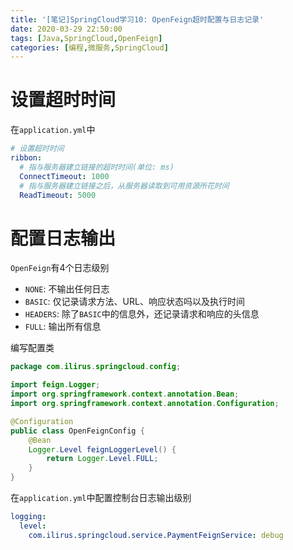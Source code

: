```yaml
---
title: '[笔记]SpringCloud学习10: OpenFeign超时配置与日志记录'
date: 2020-03-29 22:50:00
tags: [Java,SpringCloud,OpenFeign]
categories: [编程,微服务,SpringCloud]
---
```


# 设置超时时间
在`application.yml`中
```yml
# 设置超时时间
ribbon:
  # 指与服务器建立链接的超时时间(单位: ms)
  ConnectTimeout: 1000
  # 指与服务器建立链接之后，从服务器读取到可用资源所花时间
  ReadTimeout: 5000
```

# 配置日志输出
`OpenFeign`有4个日志级别
- `NONE`: 不输出任何日志
- `BASIC`: 仅记录请求方法、URL、响应状态吗以及执行时间
- `HEADERS`: 除了`BASIC`中的信息外，还记录请求和响应的头信息
- `FULL`: 输出所有信息

编写配置类
```java
package com.ilirus.springcloud.config;

import feign.Logger;
import org.springframework.context.annotation.Bean;
import org.springframework.context.annotation.Configuration;

@Configuration
public class OpenFeignConfig {
    @Bean
    Logger.Level feignLoggerLevel() {
        return Logger.Level.FULL;
    }
}
```

在`application.yml`中配置控制台日志输出级别
```yml
logging:
  level:
    com.ilirus.springcloud.service.PaymentFeignService: debug
```